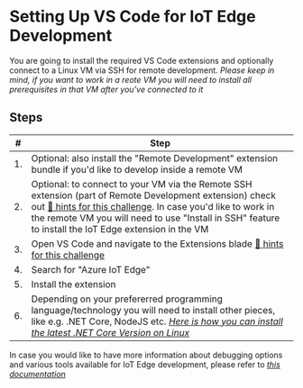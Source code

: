 # Setting Up VS Code for IoT Edge Development #

You are going to install the required VS Code extensions and optionally connect to a Linux VM via SSH for remote development.
*Please keep in mind, if you want to work in a reote VM you will need to install all prerequisites in that VM after you've connected to it*

## Steps ##
| # | Step   |
|-|-|
|1.| Optional: also install the "Remote Development" extension bundle if you'd like to develop inside a remote VM
|2.| Optional: to connect to your VM via the Remote SSH extension (part of Remote Development extension) check out [:blue_book: hints for this challenge](preparation-dev-own-vs-hints.md#Configure-Remote-SSH-extension-to-acces-the-remote-VM). In case you'd like to work in the remote VM you will need to use "Install in SSH" feature to install the IoT Edge extension in the VM 
|3.| Open VS Code and navigate to the Extensions blade [:blue_book: hints for this challenge](preparation-dev-own-vs-hints.md)
|4.| Search for "Azure IoT Edge"
|5.| Install the extension
|6.| Depending on your prefererred programming language/technology you will need to install other pieces, like e.g. .NET Core, NodeJS etc. *[Here is how you can install the latest .NET Core Version on Linux](https://dotnet.microsoft.com/download/linux-package-manager/ubuntu16-04/sdk-current)*

In case you would like to have more information about debugging options and various tools available for IoT Edge development, please refer to *[this documentation](https://docs.microsoft.com/en-us/azure/iot-edge/development-environment)*